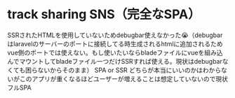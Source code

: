 # track sharing SNS（完全なSPA）

SSRされたHTMLを使用していないためdebugbar使えなかった😭（debugbarはlaravelのサーバーのポートに接続してる時生成されるhtmlに追加されるためvue側のポートでは使えない。もし使いたいならbladeファイルにvueを組み込んでマウントしてbladeファイル一つだけSSRすれば使える。現状はdebugbarなくても困らないからそのまま）
SPA or SSR どちらが本当にいいのかはわからないがこのアプリが重くなるほどユーザーが増えることは想定していないので現状フルSPA

